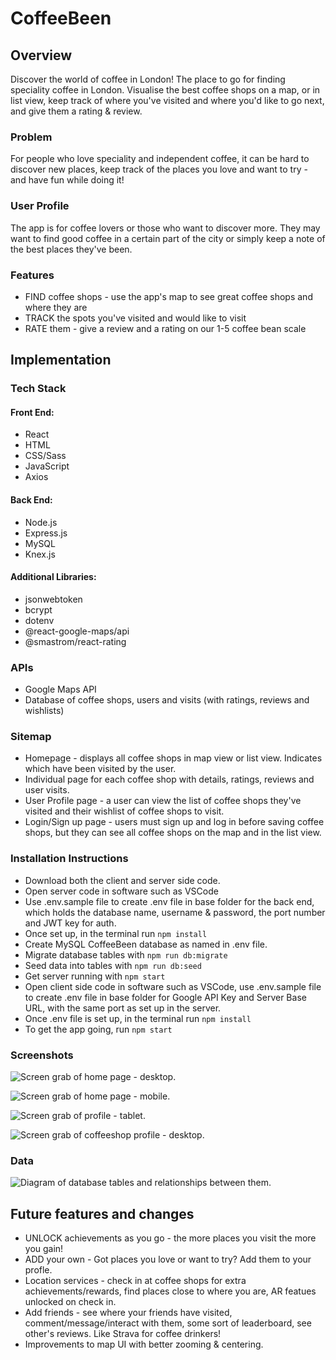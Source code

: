 # CoffeeBeen

## Overview

Discover the world of coffee in London!
The place to go for finding speciality coffee in London. Visualise the best coffee shops on a map, or in list view, keep track of where you've visited and where you'd like to go next, and give them a rating & review.

### Problem

For people who love speciality and independent coffee, it can be hard to discover new places, keep track of the places you love and want to try - and have fun while doing it!

### User Profile

The app is for coffee lovers or those who want to discover more. They may want to find good coffee in a certain part of the city or simply keep a note of the best places they've been.

### Features

- FIND coffee shops - use the app's map to see great coffee shops and where they are
- TRACK the spots you've visited and would like to visit
- RATE them - give a review and a rating on our 1-5 coffee bean scale

## Implementation

### Tech Stack

#### Front End:

- React
- HTML
- CSS/Sass
- JavaScript
- Axios

#### Back End:

- Node.js
- Express.js
- MySQL
- Knex.js

#### Additional Libraries:

- jsonwebtoken
- bcrypt
- dotenv
- @react-google-maps/api
- @smastrom/react-rating

### APIs

- Google Maps API
- Database of coffee shops, users and visits (with ratings, reviews and wishlists)

### Sitemap

- Homepage - displays all coffee shops in map view or list view. Indicates which have been visited by the user.
- Individual page for each coffee shop with details, ratings, reviews and user visits.
- User Profile page - a user can view the list of coffee shops they've visited and their wishlist of coffee shops to visit.
- Login/Sign up page - users must sign up and log in before saving coffee shops, but they can see all coffee shops on the map and in the list view.

### Installation Instructions

- Download both the client and server side code.
- Open server code in software such as VSCode
- Use .env.sample file to create .env file in base folder for the back end, which holds the database name, username & password, the port number and JWT key for auth.
- Once set up, in the terminal run `npm install`
- Create MySQL CoffeeBeen database as named in .env file.
- Migrate database tables with `npm run db:migrate`
- Seed data into tables with `npm run db:seed`
- Get server running with `npm start`
- Open client side code in software such as VSCode, use .env.sample file to create .env file in base folder for Google API Key and Server Base URL, with the same port as set up in the server.
- Once .env file is set up, in the terminal run `npm install`
- To get the app going, run `npm start`

### Screenshots

![Screen grab of home page - desktop.](./src/assets/md-assets/home-desktop.png)

![Screen grab of home page - mobile.](./src/assets/md-assets/home-mobile-list.png)

![Screen grab of profile - tablet.](./src/assets/md-assets/profile-tablet.png)

![Screen grab of coffeeshop profile - desktop.](./src/assets/md-assets/coffeeshop-desktop.png)

### Data

![Diagram of database tables and relationships between them.](./src/assets/md-assets/data-structure.png)

## Future features and changes

- UNLOCK achievements as you go - the more places you visit the more you gain!
- ADD your own - Got places you love or want to try? Add them to your profle.
- Location services - check in at coffee shops for extra achievements/rewards, find places close to where you are, AR featues unlocked on check in.
- Add friends - see where your friends have visited, comment/message/interact with them, some sort of leaderboard, see other's reviews. Like Strava for coffee drinkers!
- Improvements to map UI with better zooming & centering.
